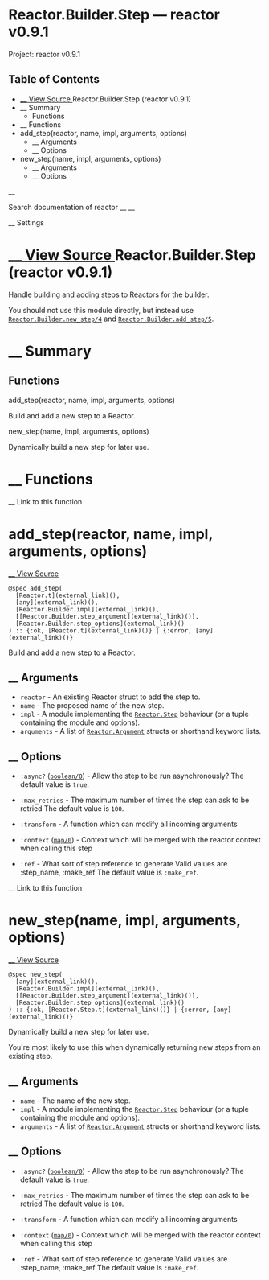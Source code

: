 # Reactor.Builder.Step — reactor v0.9.1

Project: reactor v0.9.1

## Table of Contents

- [ __ View Source ](external_link) Reactor.Builder.Step (reactor v0.9.1)
- __ Summary
  - Functions
- __ Functions
- add_step(reactor, name, impl, arguments, options)
  - __ Arguments
  - __ Options
- new_step(name, impl, arguments, options)
  - __ Arguments
  - __ Options

__

Search documentation of reactor __ __

__ Settings

#  [ __ View Source ](external_link) Reactor.Builder.Step (reactor v0.9.1)

Handle building and adding steps to Reactors for the builder.

You should not use this module directly, but instead use [`Reactor.Builder.new_step/4`](external_link) and [`Reactor.Builder.add_step/5`](external_link).

#  __ Summary

##  Functions

add_step(reactor, name, impl, arguments, options)

Build and add a new step to a Reactor.

new_step(name, impl, arguments, options)

Dynamically build a new step for later use.

#  __ Functions

__ Link to this function

# add_step(reactor, name, impl, arguments, options)

[ __ View Source ](external_link)
    
    
    @spec add_step(
      [Reactor.t](external_link)(),
      [any](external_link)(),
      [Reactor.Builder.impl](external_link)(),
      [[Reactor.Builder.step_argument](external_link)()],
      [Reactor.Builder.step_options](external_link)()
    ) :: {:ok, [Reactor.t](external_link)()} | {:error, [any](external_link)()}

Build and add a new step to a Reactor.

##  __ Arguments

  * `reactor` \- An existing Reactor struct to add the step to.
  * `name` \- The proposed name of the new step.
  * `impl` \- A module implementing the [`Reactor.Step`](external_link) behaviour (or a tuple containing the module and options).
  * `arguments` \- A list of [`Reactor.Argument`](external_link) structs or shorthand keyword lists.



##  __ Options

  * `:async?` ([`boolean/0`](external_link)) - Allow the step to be run asynchronously? The default value is `true`.

  * `:max_retries` \- The maximum number of times the step can ask to be retried The default value is `100`.

  * `:transform` \- A function which can modify all incoming arguments

  * `:context` ([`map/0`](external_link)) - Context which will be merged with the reactor context when calling this step

  * `:ref` \- What sort of step reference to generate Valid values are :step_name, :make_ref The default value is `:make_ref`.




__ Link to this function

# new_step(name, impl, arguments, options)

[ __ View Source ](external_link)
    
    
    @spec new_step(
      [any](external_link)(),
      [Reactor.Builder.impl](external_link)(),
      [[Reactor.Builder.step_argument](external_link)()],
      [Reactor.Builder.step_options](external_link)()
    ) :: {:ok, [Reactor.Step.t](external_link)()} | {:error, [any](external_link)()}

Dynamically build a new step for later use.

You're most likely to use this when dynamically returning new steps from an existing step.

##  __ Arguments

  * `name` \- The name of the new step.
  * `impl` \- A module implementing the [`Reactor.Step`](external_link) behaviour (or a tuple containing the module and options).
  * `arguments` \- A list of [`Reactor.Argument`](external_link) structs or shorthand keyword lists.



##  __ Options

  * `:async?` ([`boolean/0`](external_link)) - Allow the step to be run asynchronously? The default value is `true`.

  * `:max_retries` \- The maximum number of times the step can ask to be retried The default value is `100`.

  * `:transform` \- A function which can modify all incoming arguments

  * `:context` ([`map/0`](external_link)) - Context which will be merged with the reactor context when calling this step

  * `:ref` \- What sort of step reference to generate Valid values are :step_name, :make_ref The default value is `:make_ref`.



